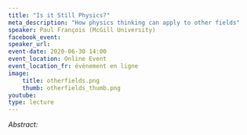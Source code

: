 ```yaml
---
title: "Is it Still Physics?"
meta_description: "How physics thinking can apply to other fields"
speaker: Paul François (McGill University)
facebook_event:
speaker_url:
event-date: 2020-06-30 14:00
event_location: Online Event
event_location_fr: événement en ligne
image:
    title: otherfields.png
    thumb: otherfields_thumb.png
youtube:
type: lecture
---
```

*Abstract:*
